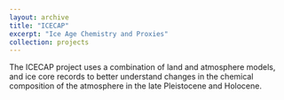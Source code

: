 ```yaml
---
layout: archive
title: "ICECAP"
excerpt: "Ice Age Chemistry and Proxies"
collection: projects
---
```


The ICECAP project uses a combination of land and atmosphere models, and ice core records to better understand changes in the chemical composition of the atmosphere in the late Pleistocene and Holocene.
